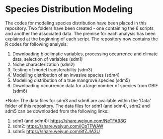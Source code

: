 # Species Distribution Modeling
The codes for modeling species distribution have been placed in this repository. Two folders have been created - one containing the 6 scripts and another the associated data. The premise for each analysis has been explained at the beginning of each script. The repository now contains the R codes for following analysis:
1. Downloading bioclimatic variables, processing occurrence and climate data, selection of variables (sdm1)
2. Niche characterization (sdm2)
3. Testing of model transferability (sdm3)
4. Modelling distribution of an invasive species (sdm4)
5. Modelling distribution of a true mangrove species (sdm5)
6. Downloading occurrence data for a large number of species from GBIF (sdm6)

*Note: The data files for sdm3 and sdm6 are available within the 'Data' folder of this repository. The data files for sdm1 (and sdm4), sdm2 and sdm5 can be downloaded from the following links:
1. sdm1 (and sdm4): https://share.weiyun.com/NeTFA98G 
2. sdm2: https://share.weiyun.com/jCpTFWAW
3. sdm5: https://share.weiyun.com/8fZJIA3U
